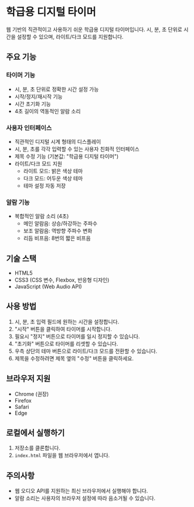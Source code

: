 # 학급용 디지털 타이머

웹 기반의 직관적이고 사용하기 쉬운 학급용 디지털 타이머입니다. 시, 분, 초 단위로 시간을 설정할 수 있으며, 라이트/다크 모드를 지원합니다.

## 주요 기능

### 타이머 기능
- 시, 분, 초 단위로 정확한 시간 설정 가능
- 시작/정지/재시작 기능
- 시간 초기화 기능
- 4초 길이의 역동적인 알람 소리

### 사용자 인터페이스
- 직관적인 디지털 시계 형태의 디스플레이
- 시, 분, 초를 각각 입력할 수 있는 사용자 친화적 인터페이스
- 제목 수정 기능 (기본값: "학급용 디지털 타이머")
- 라이트/다크 모드 지원
  - 라이트 모드: 밝은 색상 테마
  - 다크 모드: 어두운 색상 테마
  - 테마 설정 자동 저장

### 알람 기능
- 복합적인 알람 소리 (4초)
  - 메인 알람음: 상승/하강하는 주파수
  - 보조 알람음: 역방향 주파수 변화
  - 리듬 비프음: 8번의 짧은 비프음

## 기술 스택
- HTML5
- CSS3 (CSS 변수, Flexbox, 반응형 디자인)
- JavaScript (Web Audio API)

## 사용 방법
1. 시, 분, 초 입력 필드에 원하는 시간을 설정합니다.
2. "시작" 버튼을 클릭하여 타이머를 시작합니다.
3. 필요시 "정지" 버튼으로 타이머를 일시 정지할 수 있습니다.
4. "초기화" 버튼으로 타이머를 리셋할 수 있습니다.
5. 우측 상단의 테마 버튼으로 라이트/다크 모드를 전환할 수 있습니다.
6. 제목을 수정하려면 제목 옆의 "수정" 버튼을 클릭하세요.

## 브라우저 지원
- Chrome (권장)
- Firefox
- Safari
- Edge

## 로컬에서 실행하기
1. 저장소를 클론합니다.
2. `index.html` 파일을 웹 브라우저에서 엽니다.

## 주의사항
- 웹 오디오 API를 지원하는 최신 브라우저에서 실행해야 합니다.
- 알람 소리는 사용자의 브라우저 설정에 따라 음소거될 수 있습니다. 